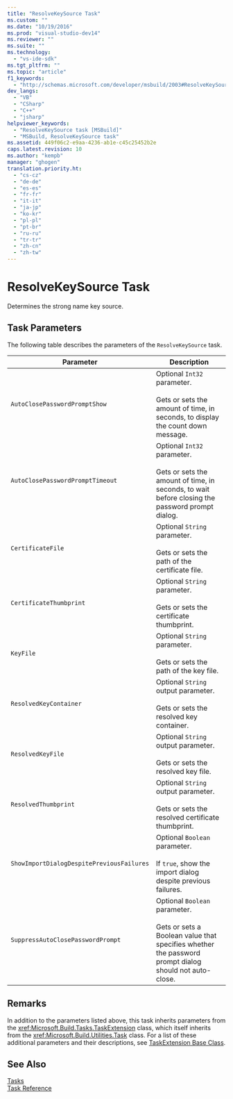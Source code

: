 ```yaml
---
title: "ResolveKeySource Task"
ms.custom: ""
ms.date: "10/19/2016"
ms.prod: "visual-studio-dev14"
ms.reviewer: ""
ms.suite: ""
ms.technology: 
  - "vs-ide-sdk"
ms.tgt_pltfrm: ""
ms.topic: "article"
f1_keywords: 
  - "http://schemas.microsoft.com/developer/msbuild/2003#ResolveKeySource"
dev_langs: 
  - "VB"
  - "CSharp"
  - "C++"
  - "jsharp"
helpviewer_keywords: 
  - "ResolveKeySource task [MSBuild]"
  - "MSBuild, ResolveKeySource task"
ms.assetid: 449f06c2-e9aa-4236-ab1e-c45c25452b2e
caps.latest.revision: 10
ms.author: "kempb"
manager: "ghogen"
translation.priority.ht: 
  - "cs-cz"
  - "de-de"
  - "es-es"
  - "fr-fr"
  - "it-it"
  - "ja-jp"
  - "ko-kr"
  - "pl-pl"
  - "pt-br"
  - "ru-ru"
  - "tr-tr"
  - "zh-cn"
  - "zh-tw"
---
```

# ResolveKeySource Task
Determines the strong name key source.  
  
## Task Parameters  
 The following table describes the parameters of the `ResolveKeySource` task.  
  
|Parameter|Description|  
|---------------|-----------------|  
|`AutoClosePasswordPromptShow`|Optional `Int32` parameter.<br /><br /> Gets or sets the amount of time, in seconds, to display the count down message.|  
|`AutoClosePasswordPromptTimeout`|Optional `Int32` parameter.<br /><br /> Gets or sets the amount of time, in seconds, to wait before closing the password prompt dialog.|  
|`CertificateFile`|Optional `String` parameter.<br /><br /> Gets or sets the path of the certificate file.|  
|`CertificateThumbprint`|Optional `String` parameter.<br /><br /> Gets or sets the certificate thumbprint.|  
|`KeyFile`|Optional `String` parameter.<br /><br /> Gets or sets the path of the key file.|  
|`ResolvedKeyContainer`|Optional `String` output parameter.<br /><br /> Gets or sets the resolved key container.|  
|`ResolvedKeyFile`|Optional `String` output parameter.<br /><br /> Gets or sets the resolved key file.|  
|`ResolvedThumbprint`|Optional `String` output parameter.<br /><br /> Gets or sets the resolved certificate thumbprint.|  
|`ShowImportDialogDespitePreviousFailures`|Optional `Boolean` parameter.<br /><br /> If `true`, show the import dialog despite previous failures.|  
|`SuppressAutoClosePasswordPrompt`|Optional `Boolean` parameter.<br /><br /> Gets or sets a Boolean value that specifies whether the password prompt dialog should not auto-close.|  
  
## Remarks  
 In addition to the parameters listed above, this task inherits parameters from the <xref:Microsoft.Build.Tasks.TaskExtension> class, which itself inherits from the <xref:Microsoft.Build.Utilities.Task> class. For a list of these additional parameters and their descriptions, see [TaskExtension Base Class](../reference/taskextension-base-class.md).  
  
## See Also  
 [Tasks](../reference/msbuild-tasks.md)   
 [Task Reference](../reference/msbuild-task-reference.md)